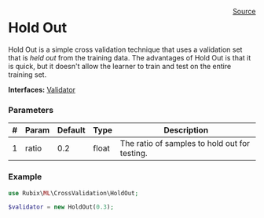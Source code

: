 <span style="float:right;"><a href="https://github.com/RubixML/RubixML/blob/master/src/CrossValidation/HoldOut.php">Source</a></span>

# Hold Out
Hold Out is a simple cross validation technique that uses a validation set that is *held out* from the training data. The advantages of Hold Out is that it is quick, but it doesn't allow the learner to train and test on the entire training set.

**Interfaces:** [Validator](api.md#validator)

### Parameters
| # | Param | Default | Type | Description |
|---|---|---|---|---|
| 1 | ratio | 0.2 | float | The ratio of samples to hold out for testing. |

### Example
```php
use Rubix\ML\CrossValidation\HoldOut;

$validator = new HoldOut(0.3);
```